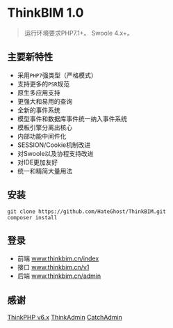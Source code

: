 ThinkBIM 1.0
===============

> 运行环境要求PHP7.1+。
> Swoole 4.x+。


## 主要新特性

* 采用`PHP7`强类型（严格模式）
* 支持更多的`PSR`规范
* 原生多应用支持
* 更强大和易用的查询
* 全新的事件系统
* 模型事件和数据库事件统一纳入事件系统
* 模板引擎分离出核心
* 内部功能中间件化
* SESSION/Cookie机制改进
* 对Swoole以及协程支持改进
* 对IDE更加友好
* 统一和精简大量用法

## 安装

~~~
git clone https://github.com/HateGhost/ThinkBIM.git
composer install
~~~

## 登录
* 前端 www.thinkbim.cn/index
* 接口 www.thinkbim.cn/v1
* 后端 www.thinkbim.cn/admin


## 感谢

[ThinkPHP v6.x](https://www.kancloud.cn/manual/thinkphp6_0/content)
[ThinkAdmin](https://thinkadmin.top/README)
[CatchAdmin](https://www.catchadmin.com/docs/)
